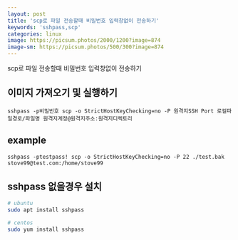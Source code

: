 ```yaml
---
layout: post
title: 'scp로 파일 전송할때 비밀번호 입력창없이 전송하기'
keywords: 'sshpass,scp'
categories: linux
image: https://picsum.photos/2000/1200?image=874
image-sm: https://picsum.photos/500/300?image=874
---
```


scp로 파일 전송할때 비밀번호 입력창없이 전송하기

## 이미지 가져오기 및 실행하기

    sshpass -p비밀번호 scp -o StrictHostKeyChecking=no -P 원격지SSH Port 로컬파일경로/파일명 원격지계정@원격지주소:원격지디렉토리

## example

    sshpass -ptestpass! scp -o StrictHostKeyChecking=no -P 22 ./test.bak stove99@test.com:/home/stove99

## sshpass 없을경우 설치

```bash
# ubuntu
sudo apt install sshpass

# centos
sudo yum install sshpass
```

<ins class="adsbygoogle"
     style="display:block; text-align:center;"
     data-ad-layout="in-article"
     data-ad-format="fluid"
     data-ad-client="ca-pub-7073298118440059"
     data-ad-slot="8400970402"></ins>

<script>
     (adsbygoogle = window.adsbygoogle || []).push({});
</script>
